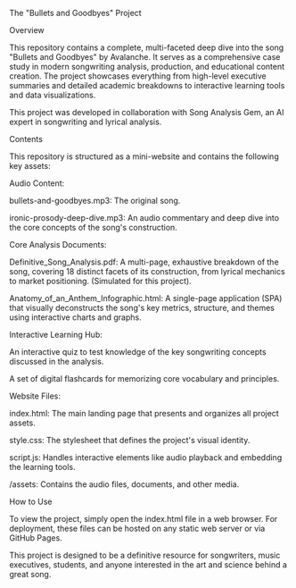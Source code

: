




The "Bullets and Goodbyes" Project

Overview

This repository contains a complete, multi-faceted deep dive into the song "Bullets and Goodbyes" by Avalanche. It serves as a comprehensive case study in modern songwriting analysis, production, and educational content creation. The project showcases everything from high-level executive summaries and detailed academic breakdowns to interactive learning tools and data visualizations.

This project was developed in collaboration with Song Analysis Gem, an AI expert in songwriting and lyrical analysis.

Contents

This repository is structured as a mini-website and contains the following key assets:

Audio Content:

bullets-and-goodbyes.mp3: The original song.

ironic-prosody-deep-dive.mp3: An audio commentary and deep dive into the core concepts of the song's construction.

Core Analysis Documents:

Definitive_Song_Analysis.pdf: A multi-page, exhaustive breakdown of the song, covering 18 distinct facets of its construction, from lyrical mechanics to market positioning. (Simulated for this project).

Anatomy_of_an_Anthem_Infographic.html: A single-page application (SPA) that visually deconstructs the song's key metrics, structure, and themes using interactive charts and graphs.

Interactive Learning Hub:

An interactive quiz to test knowledge of the key songwriting concepts discussed in the analysis.

A set of digital flashcards for memorizing core vocabulary and principles.

Website Files:

index.html: The main landing page that presents and organizes all project assets.

style.css: The stylesheet that defines the project's visual identity.

script.js: Handles interactive elements like audio playback and embedding the learning tools.

/assets: Contains the audio files, documents, and other media.

How to Use

To view the project, simply open the index.html file in a web browser. For deployment, these files can be hosted on any static web server or via GitHub Pages.

This project is designed to be a definitive resource for songwriters, music executives, students, and anyone interested in the art and science behind a great song.